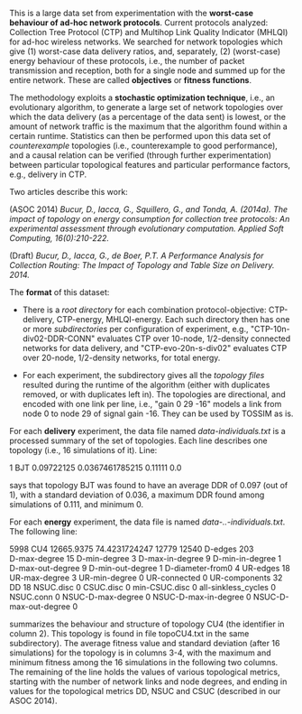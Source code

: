 This is a large data set from experimentation with the __worst-case behaviour
of ad-hoc network protocols__. Current protocols analyzed: Collection Tree
Protocol (CTP) and Multihop Link Quality Indicator (MHLQI) for ad-hoc wireless
networks. We searched for network topologies which give (1) worst-case data
delivery ratios, and, separately, (2) (worst-case) energy behaviour of these
protocols, i.e., the number of packet transmission and reception, both for a
single node and summed up for the entire network. These are called
__objectives__ or __fitness functions__.

The methodology exploits a __stochastic optimization technique__, i.e., an
evolutionary algorithm, to generate a large set of network topologies over
which the data delivery (as a percentage of the data sent) is lowest, or the
amount of network traffic is the maximum that the algorithm found within a
certain runtime. Statistics can then be performed upon this data set of _counterexample_
topologies (i.e., counterexample to good performance), and a causal relation
can be verified (through further experimentation) between particular
topological features and particular performance factors, e.g., delivery in
CTP.

Two articles describe this work:

(ASOC 2014) _Bucur, D., Iacca, G., Squillero, G., and Tonda, A. (2014a). The
impact of topology on energy consumption for collection tree protocols: An
experimental assessment through evolutionary computation. Applied Soft
Computing, 16(0):210-222._

(Draft) _Bucur, D., Iacca, G., de Boer, P.T. A Performance Analysis for
Collection Routing: The Impact of Topology and Table Size on Delivery. 2014._

The __format__ of this dataset:

*  There is a _root directory_ for each combination protocol-objective:
CTP-delivery, CTP-energy, MHLQI-energy. Each such directory then has one or more
_subdirectories_ per configuration of experiment, e.g., "CTP-10n-div02-DDR-CONN" 
evaluates CTP over 10-node, 1/2-density connected networks for data delivery, and
"CTP-evo-20n-s-div02" evaluates CTP over 20-node, 1/2-density networks, for total energy.

*  For each experiment, the subdirectory gives all the _topology files_
resulted during the runtime of the algorithm (either with duplicates removed, 
or with duplicates left in). The topologies are directional,
and encoded with one link per line, i.e., "gain    0   29   -16" models a link
from node 0 to node 29 of signal gain -16. They can be used by TOSSIM as is.

For each __delivery__ experiment, the data file named _data-individuals.txt_ is a 
processed summary of the set of topologies. Each line describes one topology (i.e., 16 simulations of it). Line:

1   BJT   0.09722125    0.0367461785215   0.11111   0.0

says that topology BJT was found to have an average DDR of 0.097 (out of 1), 
with a standard deviation of 0.036, a maximum DDR found among simulations of 0.111, and minimum 0.

For each __energy__ experiment, the data file is named
_data-..-individuals.txt_. The following line:

5998    CU4 12665.9375  74.4231724247   12779   12540   D-edges 203    
D-max-degree 15     D-min-degree 3  D-max-in-degree 9   D-min-in-degree 1  
D-max-out-degree 9  D-min-out-degree 1  D-diameter-from0 4  UR-edges 18    
UR-max-degree 3     UR-min-degree 0     UR-connected 0  UR-components 32    DD
18   NSUC.disc 0    CSUC.disc 0     min-CSUC.disc 0     all-sinkless_cycles 0  
NSUC.conn 0     NSUC-D-max-degree 0 NSUC-D-max-in-degree 0 
NSUC-D-max-out-degree 0

summarizes the behaviour and structure of topology CU4 (the identifier in
column 2). This topology is found in file topoCU4.txt in the same
subdirectory). The average fitness value and standard deviation (after 16
simulations) for the topology is in columns 3-4, with the maximum and minimum
fitness among the 16 simulations in the following two columns. The remaining
of the line holds the values of various topological metrics, starting with the
number of network links and node degrees, and ending in values for the
topological metrics DD, NSUC and CSUC (described in our ASOC 2014).
